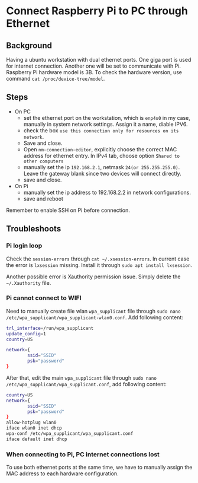 # Connect Raspberry Pi to PC through Ethernet

## Background

Having a ubuntu workstation with dual ethernet ports. One giga port is used for internet connection. Another one will be set to communicate with Pi. Raspberry Pi hardware model is 3B. To check the hardware version, use command `cat /proc/device-tree/model`.

## Steps

* On PC
  * set the ethernet port on the workstation, which is `enp4s0` in my case, manually in system network settings. Assign it a name, diable IPV6.
  * check the box `use this connection only for resources on its network`.
  * Save and close. 
  * Open `nm-connection-editor`, explicitly choose the correct MAC address for ethernet entry. In IPv4 tab, choose option `Shared to other computers`
  * manually set the ip `192.168.2.1`, netmask `24(or 255.255.255.0)`. Leave the gateway blank since two devices will connect directly.
  * save and close.
* On Pi
  * manually set the ip address to 192.168.2.2 in network configurations. 
  * save and reboot

Remember to enable SSH on Pi before connection. 

## Troubleshoots

### Pi login loop

Check the `session-errors` through `cat ~/.xsession-errors`. In current case the error is `lxsession` missing. Install it through `sudo apt install lxsession`.

Another possible error is Xauthority permission issue. Simply delete the `~/.Xauthority` file.


### Pi cannot connect to WIFI

Need to manually create file wlan `wpa_supplicant` file through `sudo nano /etc/wpa_supplicant/wpa_supplicant-wlan0.conf`. Add following content:

```bash
trl_interface=/run/wpa_supplicant
update_config=1
country=US

network={
        ssid="SSID"
        psk="password"
}
```

After that, edit the main `wpa_supplicant` file through `sudo nano /etc/wpa_supplicant/wpa_supplicant.conf`, add following content:

```bash
country=US
network={
        ssid="SSID"
        psk="password"
}
allow-hotplug wlan0
iface wlan0 inet dhcp
wpa-conf /etc/wpa_supplicant/wpa_supplicant.conf
iface default inet dhcp
```

### When connecting to Pi, PC internet connections lost

To use both ethernet ports at the same time, we have to manually assign the MAC address to each hardware configuration.

